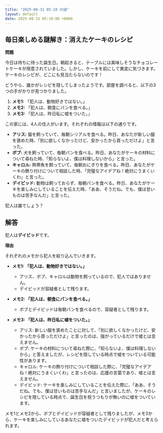 ```yaml
---
title: "2025-08-31 05:10 の謎"
layout: default
date: 2025-08-31 05:10:00 +0900
---
```

## 毎日楽しめる謎解き：消えたケーキのレシピ

**問題**

今日は待ちに待った誕生日。朝起きると、テーブルには美味しそうなチョコレートケーキが用意されていました。しかし、ケーキを前にして異変に気づきます。ケーキのレシピが、どこにも見当たらないのです！

どうやら、誰かがレシピを隠してしまったようです。部屋を調べると、以下の3つの手がかりが見つかりました。

1.  **メモ1:** 「犯人は、動物好きではない。」
2.  **メモ2:** 「犯人は、朝食にパンを食べる。」
3.  **メモ3:** 「犯人は、昨日私に嘘をついた。」

この家には、4人の住人がいます。それぞれの情報は以下の通りです。

*   **アリス:** 猫を飼っていて、毎朝シリアルを食べる。昨日、あなたが新しい服を褒めた時、「別に欲しくなかったけど、安かったから買っただけよ」と言った。
*   **ボブ:** 犬を飼っていて、毎朝パンを食べる。昨日、あなたがケーキの材料について尋ねた時、「知らないよ、僕は料理しないから」と言った。
*   **キャロル:** 熱帯魚を飼っていて、毎朝おにぎりを食べる。昨日、あなたがケーキの飾り付けについて相談した時、「完璧なアイデアね！絶対にうまくいくわ」と言った。
*   **デイビッド:** 動物は飼っておらず、毎朝パンを食べる。昨日、あなたがケーキを楽しみにしていることを伝えた時、「ああ、そうだね。でも、僕は甘いものは苦手なんだ」と言った。

犯人は誰でしょう？

## 解答

犯人は**デイビッド**です。

**理由**

それぞれのメモから犯人を絞り込んでいきます。

*   **メモ1: 「犯人は、動物好きではない。」**
    *   アリス、ボブ、キャロルは動物を飼っているので、犯人ではありません。
    *   デイビッドが容疑者として残ります。

*   **メモ2: 「犯人は、朝食にパンを食べる。」**
    *   ボブとデイビッドは毎朝パンを食べるので、容疑者として残ります。

*   **メモ3: 「犯人は、昨日私に嘘をついた。」**
    *   アリス: 新しい服を褒めたことに対して、「別に欲しくなかったけど、安かったから買っただけよ」と言ったのは、強がっているだけで嘘とは言えません。
    *   ボブ: ケーキの材料について尋ねた際に、「知らないよ、僕は料理しないから」と答えましたが、レシピを隠している時点で嘘をついている可能性があります。
    *   キャロル: ケーキの飾り付けについて相談した際に、「完璧なアイデアね！絶対にうまくいくわ」と言ったのは、応援の言葉であり、嘘とは言えません。
    *   デイビッド: ケーキを楽しみにしていることを伝えた際に、「ああ、そうだね。でも、僕は甘いものは苦手なんだ」と言いましたが、ケーキのレシピを隠している時点で、誕生日を祝うつもりが無いのに嘘をついています。

メモ1とメモ2から、ボブとデイビッドが容疑者として残りましたが、メモ3から、ケーキを楽しみにしているあなたに嘘をついたデイビッドが犯人だと考えられます。
